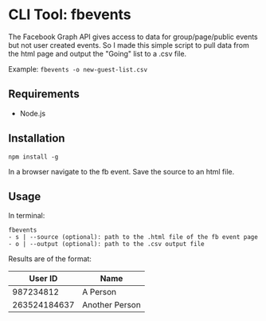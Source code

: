 # CLI Tool: fbevents

The Facebook Graph API gives access to data for group/page/public events but not user created events. So I made this simple script to pull data from the html page and output the "Going" list to a .csv file.

Example:
`fbevents -o new-guest-list.csv`

## Requirements

- Node.js

## Installation

`npm install -g`

In a browser navigate to the fb event. Save the source to an html file.

## Usage

In terminal:

    fbevents
    - s | --source (optional): path to the .html file of the fb event page
    - o | --output (optional): path to the .csv output file


Results are of the format:

| User ID | Name |  
| ----------- | ----------- |  
| 987234812 | A Person |  
| 263524184637 | Another Person |

